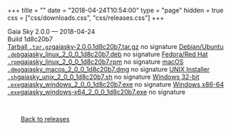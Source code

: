 +++
title = ""
date = "2018-04-24T10:54:00"
type = "page"
hidden = true
css = ["css/downloads.css", "css/releases.css"]
+++

<div class="download-container">
<div id="download-title">
<i class="fa-solid fa-tag"></i>
Gaia Sky <span class="downloads-version">2.0.0</span> — <i class="fa-solid fa-clock"></i>
<time class="downloads-releasedate" datetime="2018-04-24T10:54:00" title="Published: 2018-04-24T10:54:00">2018-04-24</time></div>
<div class="downloads-build">Build 1d8c20b7</div>
<div class="download-section">
<a href="https://gaia.ari.uni-heidelberg.de/gaiasky/releases/2.0.0.1d8c20b7/gaiasky-2.0.0.1d8c20b7.tar.gz" class="download-button"><i class="fa-solid fa-file-zipper"></i> Tarball <code>.tar.gz</code><span class="download-sub">gaiasky-2.0.0.1d8c20b7.tar.gz</span></a>
<span class="signature">no signature</span>
<a href="https://gaia.ari.uni-heidelberg.de/gaiasky/releases/2.0.0.1d8c20b7/gaiasky_linux_2_0_0_1d8c20b7.deb" class="download-button"><i class="fa-brands fa-debian"></i> Debian/Ubuntu <code>.deb</code><span class="download-sub">gaiasky_linux_2_0_0_1d8c20b7.deb</span></a>
<span class="signature">no signature</span>
<a href="https://gaia.ari.uni-heidelberg.de/gaiasky/releases/2.0.0.1d8c20b7/gaiasky_linux_2_0_0_1d8c20b7.rpm" class="download-button"><i class="fa-brands fa-fedora"></i> Fedora/Red Hat <code>.rpm</code><span class="download-sub">gaiasky_linux_2_0_0_1d8c20b7.rpm</span></a>
<span class="signature">no signature</span>
<a href="https://gaia.ari.uni-heidelberg.de/gaiasky/releases/2.0.0.1d8c20b7/gaiasky_macos_2_0_0_1d8c20b7.dmg" class="download-button"><i class="fa-brands fa-apple"></i> macOS <code>.dmg</code><span class="download-sub">gaiasky_macos_2_0_0_1d8c20b7.dmg</span></a>
<span class="signature">no signature</span>
<a href="https://gaia.ari.uni-heidelberg.de/gaiasky/releases/2.0.0.1d8c20b7/gaiasky_unix_2_0_0_1d8c20b7.sh" class="download-button"><i class="fa fa-terminal"></i> UNIX Installer <code>.sh</code><span class="download-sub">gaiasky_unix_2_0_0_1d8c20b7.sh</span></a>
<span class="signature">no signature</span>
<a href="https://gaia.ari.uni-heidelberg.de/gaiasky/releases/2.0.0.1d8c20b7/gaiasky_windows_2_0_0_1d8c20b7.exe" class="download-button"><i class="fa-brands fa-windows"></i> Windows 32-bit <code>.exe</code><span class="download-sub">gaiasky_windows_2_0_0_1d8c20b7.exe</span></a>
<span class="signature">no signature</span>
<a href="https://gaia.ari.uni-heidelberg.de/gaiasky/releases/2.0.0.1d8c20b7/gaiasky_windows-x64_2_0_0_1d8c20b7.exe" class="download-button"><i class="fa-brands fa-windows"></i> Windows x86-64 <code>.exe</code><span class="download-sub">gaiasky_windows-x64_2_0_0_1d8c20b7.exe</span></a>
<span class="signature">no signature</span>
</div>
</div>

<p class="center-text" style="padding: 30px;">
<i class="fa-solid fa-circle-arrow-left"></i> <a href="/downloads/releases">Back to releases</a>
</p>
